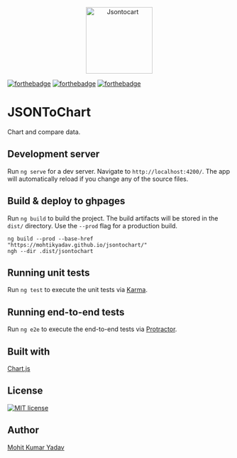 <p align="center">
    <img align="center" src="./src/fav.ico" alt="Jsontocart" width="150px"/>

[![forthebadge](https://forthebadge.com/images/badges/built-with-love.svg)](https://forthebadge.com)
[![forthebadge](https://forthebadge.com/images/badges/uses-git.svg)](https://forthebadge.com)
[![forthebadge](https://forthebadge.com/images/badges/you-didnt-ask-for-this.svg)](https://forthebadge.com)

</p>

# JSONToChart

Chart and compare data.

## Development server

Run `ng serve` for a dev server. Navigate to `http://localhost:4200/`. The app will automatically reload if you change any of the source files.

## Build & deploy to ghpages

Run `ng build` to build the project. The build artifacts will be stored in the `dist/` directory. Use the `--prod` flag for a production build.
```
ng build --prod --base-href "https://mohtikyadav.github.io/jsontochart/"
ngh --dir .dist/jsontochart
```

## Running unit tests

Run `ng test` to execute the unit tests via [Karma](https://karma-runner.github.io).

## Running end-to-end tests

Run `ng e2e` to execute the end-to-end tests via [Protractor](http://www.protractortest.org/).

## Built with
[Chart.js](https://github.com/chartjs/Chart.js)

## License
[![MIT license](https://img.shields.io/badge/License-MIT-blue.svg)](https://lbesson.mit-license.org/)

## Author
[Mohit Kumar Yadav](https://github.com/mohitkyadav)
